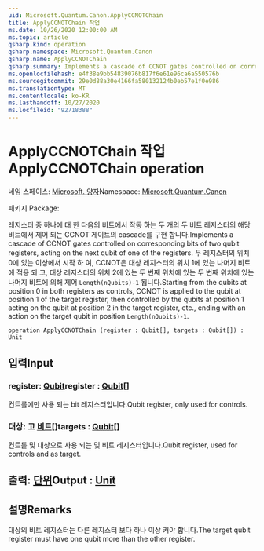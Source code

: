 ```yaml
---
uid: Microsoft.Quantum.Canon.ApplyCCNOTChain
title: ApplyCCNOTChain 작업
ms.date: 10/26/2020 12:00:00 AM
ms.topic: article
qsharp.kind: operation
qsharp.namespace: Microsoft.Quantum.Canon
qsharp.name: ApplyCCNOTChain
qsharp.summary: Implements a cascade of CCNOT gates controlled on corresponding bits of two qubit registers, acting on the next qubit of one of the registers. Starting from the qubits at position 0 in both registers as controls, CCNOT is applied to the qubit at position 1 of the target register, then controlled by the qubits at position 1 acting on the qubit at position 2 in the target register, etc., ending with an action on the target qubit in position `Length(nQubits)-1`.
ms.openlocfilehash: e4f38e9bb54839076b817f6e61e96ca6a550576b
ms.sourcegitcommit: 29e0d88a30e4166fa580132124b0eb57e1f0e986
ms.translationtype: MT
ms.contentlocale: ko-KR
ms.lasthandoff: 10/27/2020
ms.locfileid: "92718388"
---
```

# <a name="applyccnotchain-operation"></a><span data-ttu-id="2df43-102">ApplyCCNOTChain 작업</span><span class="sxs-lookup"><span data-stu-id="2df43-102">ApplyCCNOTChain operation</span></span>

<span data-ttu-id="2df43-103">네임 스페이스: [Microsoft. 양자](xref:Microsoft.Quantum.Canon)</span><span class="sxs-lookup"><span data-stu-id="2df43-103">Namespace: [Microsoft.Quantum.Canon](xref:Microsoft.Quantum.Canon)</span></span>

<span data-ttu-id="2df43-104">패키지 [](https://nuget.org/packages/)</span><span class="sxs-lookup"><span data-stu-id="2df43-104">Package: [](https://nuget.org/packages/)</span></span>


<span data-ttu-id="2df43-105">레지스터 중 하나에 대 한 다음의 비트에서 작동 하는 두 개의 두 비트 레지스터의 해당 비트에서 제어 되는 CCNOT 게이트의 cascade를 구현 합니다.</span><span class="sxs-lookup"><span data-stu-id="2df43-105">Implements a cascade of CCNOT gates controlled on corresponding bits of two qubit registers, acting on the next qubit of one of the registers.</span></span>
<span data-ttu-id="2df43-106">두 레지스터의 위치 0에 있는 이상에서 시작 하 여, CCNOT은 대상 레지스터의 위치 1에 있는 나머지 비트에 적용 되 고, 대상 레지스터의 위치 2에 있는 두 번째 위치에 있는 두 번째 위치에 있는 나머지 비트에 의해 제어 `Length(nQubits)-1` 됩니다.</span><span class="sxs-lookup"><span data-stu-id="2df43-106">Starting from the qubits at position 0 in both registers as controls, CCNOT is applied to the qubit at position 1 of the target register, then controlled by the qubits at position 1 acting on the qubit at position 2 in the target register, etc., ending with an action on the target qubit in position `Length(nQubits)-1`.</span></span>

```qsharp
operation ApplyCCNOTChain (register : Qubit[], targets : Qubit[]) : Unit
```


## <a name="input"></a><span data-ttu-id="2df43-107">입력</span><span class="sxs-lookup"><span data-stu-id="2df43-107">Input</span></span>

### <a name="register--qubit"></a><span data-ttu-id="2df43-108">register: [Qubit](xref:microsoft.quantum.lang-ref.qubit)</span><span class="sxs-lookup"><span data-stu-id="2df43-108">register : [Qubit](xref:microsoft.quantum.lang-ref.qubit)[]</span></span>

<span data-ttu-id="2df43-109">컨트롤에만 사용 되는  bit 레지스터입니다.</span><span class="sxs-lookup"><span data-stu-id="2df43-109">Qubit register, only used for controls.</span></span>


### <a name="targets--qubit"></a><span data-ttu-id="2df43-110">대상: 고 [비트](xref:microsoft.quantum.lang-ref.qubit)[]</span><span class="sxs-lookup"><span data-stu-id="2df43-110">targets : [Qubit](xref:microsoft.quantum.lang-ref.qubit)[]</span></span>

<span data-ttu-id="2df43-111">컨트롤 및 대상으로 사용 되는 및 비트 레지스터입니다.</span><span class="sxs-lookup"><span data-stu-id="2df43-111">Qubit register, used for controls and as target.</span></span>



## <a name="output--unit"></a><span data-ttu-id="2df43-112">출력: [단위](xref:microsoft.quantum.lang-ref.unit)</span><span class="sxs-lookup"><span data-stu-id="2df43-112">Output : [Unit](xref:microsoft.quantum.lang-ref.unit)</span></span>



## <a name="remarks"></a><span data-ttu-id="2df43-113">설명</span><span class="sxs-lookup"><span data-stu-id="2df43-113">Remarks</span></span>

<span data-ttu-id="2df43-114">대상의 비트 레지스터는 다른 레지스터 보다 하나 이상 커야 합니다.</span><span class="sxs-lookup"><span data-stu-id="2df43-114">The target qubit register must have one qubit more than the other register.</span></span>